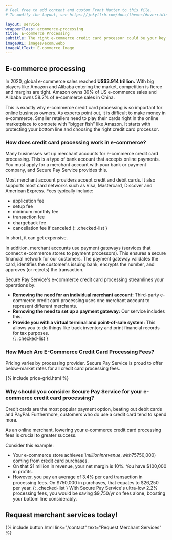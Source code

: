 ```yaml
---
# Feel free to add content and custom Front Matter to this file.
# To modify the layout, see https://jekyllrb.com/docs/themes/#overriding-theme-defaults

layout: service
wrapperClass: ecommerce-processing
title: E-commerce Processing
subtitle: The right e-commerce credit card processor could be your key to higher profits.
imageURL: images/ecom.webp
imageAltText: E-commerce Image
---
```


## E-commerce processing

In 2020, global e-commerce sales reached **US$3.914 trillion.** With big players like Amazon and Alibaba entering the market, competition is fierce and margins are tight. Amazon owns 39% of US e-commerce sales and Alibaba owns 58.2% of e-commerce sales in China.

This is exactly why e-commerce credit card processing is so important for online business owners. As experts point out, it is difficult to make money in e-commerce. Smaller retailers need to play their cards right in the online marketplace to compete with "bigger fish" like Amazon. It starts with protecting your bottom line and choosing the right credit card processor.

### How does credit card processing work in e-commerce?

Many businesses set up merchant accounts for e-commerce credit card processing. This is a type of bank account that accepts online payments. You must apply for a merchant account with your bank or payment company, and Secure Pay Service provides this.

Most merchant account providers accept credit and debit cards. It also supports most card networks such as Visa, Mastercard, Discover and American Express. Fees typically include:

* application fee
* setup fee
* minimum monthly fee
* transaction fee
* chargeback fee
* cancellation fee if canceled
{: .checked-list }

In short, it can get expensive.

In addition, merchant accounts use payment gateways (services that connect e-commerce stores to payment processors). This ensures a secure financial network for our customers. The payment gateway validates the card, identifies the customer's issuing bank, encrypts the number, and approves (or rejects) the transaction.

Secure Pay Service's e-commerce credit card processing streamlines your operations by:

* **Removing the need for an individual merchant account:** Third-party e-commerce credit card processing uses one merchant account to represent different merchants.
* **Removing the need to set up a payment gateway:** Our service includes this. 
* **Provide you with a virtual terminal and point-of-sale system:** This allows you to do things like track inventory and print financial records for tax purposes.  
{: .checked-list }

### How Much Are E-Commerce Credit Card Processing Fees? 

Pricing varies by processing provider. Secure Pay Service is proud to offer below-market rates for all credit card processing fees.

{% include price-grid.html %}

### Why should you consider Secure Pay Service for your e-commerce credit card processing?

Credit cards are the most popular payment option, beating out debit cards and PayPal. Furthermore, customers who do use a credit card tend to spend more. 

As an online merchant, lowering your e-commerce credit card processing fees is crucial to greater success. 

Consider this example: 

* Your e-commerce store achieves $1 million in revenue, with 75% ($750,000) coming from credit card purchases. 
* On that $1 million in revenue, your net margin is 10%. You have $100,000 in profits. 
* However, you pay an average of 3.4% per card transaction in processing fees. On $750,000 in purchases, that equates to $26,250 per year. 
{: .checked-list }
With Secure Pay Service's ultra-low 2.2% processing fees, you would be saving $9,750/yr on fees alone, boosting your bottom line considerably. 


## Request merchant services today!

{% include button.html link="/contact" text="Request Merchant Services" %}